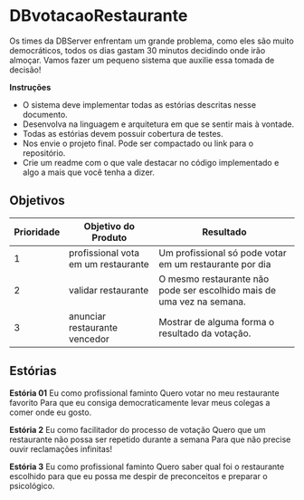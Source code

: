 # DBvotacaoRestaurante

Os times da DBServer enfrentam um grande problema, como eles são muito democráticos, todos os dias gastam 30 minutos decidindo 
onde irão almoçar. 
Vamos fazer um pequeno sistema que auxilie essa tomada de decisão! 

**Instruções**
* O sistema deve implementar todas as estórias descritas nesse documento. 
* Desenvolva na linguagem e arquitetura em que se sentir mais à vontade. 
* Todas as estórias devem possuir cobertura de testes. 
* Nos envie o projeto final. Pode ser compactado ou link para o repositório. 
* Crie um readme com o que vale destacar no código implementado e algo a mais que você tenha a dizer.

## Objetivos
| Prioridade |Objetivo do Produto                       | Resultado                                                             |
|------------|------------------------------------------|-----------------------------------------------------------------------|
|     1      |profissional vota em um restaurante       |Um profissional só pode votar em um restaurante por dia                |
|     2      |validar restaurante                       |O mesmo restaurante não pode ser escolhido mais de uma vez na semana.  |
|     3      |anunciar restaurante vencedor             |Mostrar de alguma forma o resultado da votação.                        |



## Estórias

**Estória 01**
Eu como profissional faminto Quero votar no meu restaurante favorito Para que eu consiga 
democraticamente levar meus colegas a comer onde eu gosto. 


**Estória 2**
Eu como facilitador do processo de votação Quero que um restaurante não possa ser repetido durante a semana 
Para que não precise ouvir reclamações infinitas! 


**Estória 3**
Eu como profissional faminto Quero saber qual foi o restaurante escolhido para que eu possa me 
despir de preconceitos e preparar o psicológico. 

